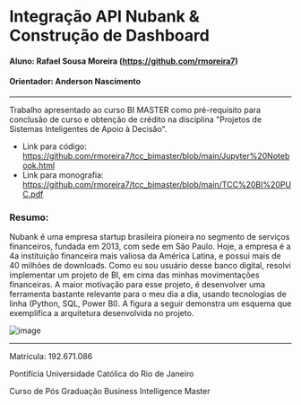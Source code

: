 # Integração API Nubank & Construção de Dashboard

#### Aluno: Rafael Sousa Moreira (https://github.com/rmoreira7)
#### Orientador: Anderson Nascimento

---

Trabalho apresentado ao curso BI MASTER como pré-requisito para conclusão de curso e obtenção de crédito na disciplina "Projetos de Sistemas Inteligentes de Apoio à Decisão".
  - Link para código: https://github.com/rmoreira7/tcc_bimaster/blob/main/Jupyter%20Notebook.html
  - Link para monografia: https://github.com/rmoreira7/tcc_bimaster/blob/main/TCC%20BI%20PUC.pdf


### Resumo:

Nubank é uma empresa startup brasileira pioneira no segmento de serviços financeiros, fundada em 2013, com sede em São Paulo. Hoje, a empresa é a 4a instituição financeira mais valiosa da América Latina, e possui mais de 40 milhões de downloads. Como eu sou usuário desse banco digital, resolvi implementar um projeto de BI, em cima das minhas movimentações financeiras. A maior motivação para esse projeto, é desenvolver uma ferramenta bastante relevante para o meu dia a dia, usando tecnologias de linha (Python, SQL, Power BI). A figura a seguir demonstra um esquema que exemplifica a arquitetura desenvolvida no projeto.


![image](https://user-images.githubusercontent.com/57774097/122838071-abf3ae80-d2cb-11eb-90a9-32bd5f229362.png)

---

Matrícula: 192.671.086

Pontifícia Universidade Católica do Rio de Janeiro

Curso de Pós Graduação Business Intelligence Master

